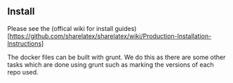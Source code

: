 ## Install
Please see the (offical wiki for install guides)[https://github.com/sharelatex/sharelatex/wiki/Production-Installation-Instructions] 


The docker files can be built with grunt. We do this as there are some other tasks which are done using grunt such as marking the versions of each repo used.

